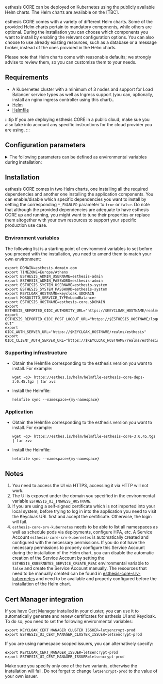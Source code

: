 esthesis CORE can be deployed on Kubernetes using the publicly available Helm charts. The Helm
charts are available on the [TBC].

esthesis CORE comes with a variety of different Helm charts. Some of the provided Helm charts
pertain to mandatory components, while others are optional. During the installation you can choose which
components you want to install by enabling the relevant configuration options. You can also choose
to use already existing resources, such as a database or a message broker, instead of the
ones provided in the Helm charts.

Please note that Helm charts come with reasonable defaults; we strongly advise to
review them, so you can customize them to your needs.

## Requirements
- A Kubernetes cluster with a minimum of 3 nodes and support for Load Balancer service types as well
  as Ingress support (you can, optionally, install an nginx ingress controller using this chart)..
- [Helm](https://helm.sh)
- [Helmfile](https://github.com/helmfile/helmfile)

:::tip
If you are deploying esthesis CORE in a public cloud, make sue you also take into account any
specific instructions for the cloud provider you are using.
:::

## Configuration parameters
<details><summary>The following parameters can be defined as environmental variables during installation:</summary>

### General
🔹 `TIMEZONE`<br/>
The containers timezone to set (note, some containers do not respect this setting).<br/>
Default: `Europe/Athens`

🔹 `ESTHESIS_LOG_LEVEL`<br/>
The log level to be used for the esthesis components (i.e. does not affect third-party components installed by the Helm chart).<br/>
Default: `WARN`

🔹 `IMAGE_PULL_SECRET`<br/>
The secret to use when pulling container images.<br/>
Default: ``

🔹 `INGRESS_CLASS_NAME`<br/>
The name of the ingress class to use.<br/>
Default: ``

### Accounts
🔹 `ESTHESIS_ADMIN_USERNAME`<br/>
The username of the esthesis administrator user. Use this account to connect to esthesis UI after installation is done.<br/>
Default: `esthesis-admin`

🔹 `ESTHESIS_ADMIN_PASSWORD`<br/>
The password of the esthesis administrator user.<br/>
Default: `esthesis-admin`

🔹 `ESTHESIS_SYSTEM_USERNAME`<br/>
The username of the esthesis system user. This is the user being used for esthesis inter-component
communication, as well as the default username for all other third-party products installed by the
Helm charts.<br/>
Default: `esthesis-system`

🔹 `ESTHESIS_SYSTEM_PASSWORD`<br/>
The password of the esthesis system user.<br/>
Default: `esthesis-system`

🔹 `ESTHESIS_SYSTEM_PASSWORD`<br/>
The password of the esthesis system user.<br/>
Default: `esthesis-system`

🔹 `ESTHESIS_KUBERNETES_SERVICE_CREATE_RBAC`<br/>
The Kubernetes microservice needs to be able to access the Kubernetes API to create resources. The
deployment can automatically create all necessary roles and bindings for it, however if you do not
have such permissions in your cluster you can disable it and create them manually.<br/>
Default: `true`

### Keycloak
🔹 `KEYCLOAK_ENABLED`<br/>
Whether Keycloak should be installed by this chart or not.<br/>
Default: `true`

🔹 `KEYCLOAK_HOSTNAME`<br/>
The hostname for Keycloak<br/>
Default: ``

🔹 `KEYCLOAK_CERT_MANAGER_CLUSTER_ISSUER`<br/>
The name of a Cert Manager cluster issuer to be used. This option is mutually exclusive with `KEYCLOAK_CERT_MANAGER_ISSUER`<br/>
Default: ``

🔹 `KEYCLOAK_CERT_MANAGER_ISSUER`<br/>
The name of a (namespace scoped) Cert Manager issuer to be used. This option is mutually exclusive
with `KEYCLOAK_CERT_MANAGER_CLUSTER_ISSUER`<br/>
Default: ``

### MongoDB
🔹 `MONGODB_ENABLED`<br/>
Whether MongoDB should be installed by this chart or not.<br/>
Default: `true`

🔹 `MONGODB_URL_CLUSTER`<br/>
The internal URL cluster components should use to connect to MongoDB.<br/>
Default: `mongodb://mongodb:27017`

🔹 `MONGODB_DATABASE`<br/>
The database name to use.<br/>
Default: `esthesiscore`

🔹 `MONGODB_USERNAME`<br/>
The username to authenticate with.<br/>
Default: As specified in `ESTHESIS_SYSTEM_USERNAME`

🔹 `MONGODB_PASSWORD`<br/>
The password to authenticate with.<br/>
Default: As specified in `ESTHESIS_SYSTEM_PASSWORD`

### OpenID Connect
🔹 `OIDC_AUTH_SERVER_URL`<br/>
The URL of the OpenID Connect authority to use. This URL should be accessible for intra-service
communication, so it does not need to be accessible for end-users.<br/>
Default: `http://keycloak.{{ .Namespace }}.svc.cluster.local/realms/esthesis`

🔹 `OIDC_CLIENT_AUTH_SERVER_URL`<br/>
The URL of the OpenID Connect authority to use when a service needs to authenticate autonomously
(this is needed for services of type 'system', which do not act on behalf of a user). This URL
should be accessible for intra-service communication, so it does not need to be accessible for
end-users.<br/>
Default: `http://keycloak.{{ .Namespace }}.svc.cluster.local/realms/esthesis`

🔹 `OIDC_TLS_VERIFICATION`<br/>
Whether TLS should be verified when contacting OpenID Connect authority.<br/>
Default: `required`

🔹 `ESTHESIS_REPORTED_OIDC_AUTHORITY_URL`<br/>
The URL of the OpenID Connect authority end-users use to authenticate.<br/>
Default: `http://keycloak.{{ .Namespace }}.svc.cluster.local/realms/esthesis`

🔹 `ESTHESIS_REPORTED_OIDC_POST_LOGOUT_URL`<br/>
The URL the user is forwarded to when logging out..<br/>
Default: `http://esthesis-core.{{ .Namespace }}.svc.cluster.local/logout`

### Ingress nginx
🔹 `INGRESS_NGINX_ENABLED`<br/>
Whether Ingress nginx should be installed by this chart or not.<br/>
Default: `false`

🔹 `INGRESS_NGINX_SSL_CERT_ARN`<br/>
The arn of the certificate.<br/>
Default: ``

### esthesis UI
🔹 `ESTHESIS_HOSTNAME`<br/>
The hostname of the ingress rule that will be created for esthesis UI.<br/>
Default: ``

🔹 `ESTHESIS_UI_LOGOUT_URL`<br/>
The URL to redirect to after logging out from esthesis UI.<br/>
Default: `/logout`

🔹 `ESTHESIS_UI_CERT_MANAGER_CLUSTER_ISSUER`<br/>
The name of a Cert Manager cluster issuer to be used. This option is mutually exclusive with `ESTHESIS_UI_CERT_MANAGER_ISSUER`<br/>
Default: ``

🔹 `ESTHESIS_UI_CERT_MANAGER_ISSUER`<br/>
The name of a (namespace scoped) Cert Manager issuer to be used. This option is mutually exclusive
with `ESTHESIS_UI_CERT_MANAGER_CLUSTER_ISSUER`<br/>
Default: ``

### Redis
🔹 `REDIS_ENABLED`<br/>
Whether Redis should be installed by this chart or not.<br/>
Default: `true`

🔹 `REDIS_HOSTS`<br/>
The list of Redis hosts to use. This URL should be accessible from components running inside the
Kubernetes cluster.<br/>
Default: `redis-master:6379/0`

### Mosquitto
🔹 `MOSQUITTO_ENABLED`<br/>
Whether Mosquitto should be installed by this chart or not.<br/>
Default: `true`

🔹 `MOSQUITTO_MUTUAL_TLS`<br/>
Whether Mosquitto sohuld be configured for mutual TLS.<br/>
Default: `false`

🔹 `MOSQUITTO_SUPERUSER`<br/>
The name of the supe-user account. This account will be able to freely publish and subscribe to/from
any topic. When enabling TLS, this should be equal to the CN of the certificate.<br/>
Default: `esthesis`

🔹 `MOSQUITTO_CA_CERT`<br/>
The certificate of the CA, encoded in Base64.<br/>
Default: ``

🔹 `MOSQUITTO_SERVER_CERT`<br/>
The certificate of the mosquitto server, encoded in Base64.<br/>
Default: ``

🔹 `MOSQUITTO_SERVER_KEY`<br/>
The private key of the mosquitto server, encoded in Base64.<br/>
Default: ``

🔹 `MOSQUITTO_SERVICE_TYPE`<br/>
The type of the service to expose Mosquitto by.<br/>
Default: `ClusterIP`

### InfluxDB
🔹 `INFLUXDB_ENABLED`<br/>
Whether InfluxDB should be installed by this chart or not.<br/>
Default: `true`

🔹 `INFLUXDB_SIZE`<br/>
InfluxDB storage size.<br/>
Default: `32Gi`

### Kafka
🔹 `KAFKA_ENABLED`<br/>
Whether Kafka should be installed by this chart or not.<br/>
Default: `true`

🔹 `KAFKA_BOOTSTRAP_SERVERS`<br/>
The list of Kafka bootstrap servers to use. This URL should be accessible from components running
inside the Kubernetes cluster.<br/>
Default: `kafka:9092`

### Camunda
🔹 `CAMUNDA_ENABLED`<br/>
Whether Camunda should be installed by this chart or not.<br/>
Default: `true`

🔹 `CAMUNDA_GATEWAY_URL_CLUSTER`<br/>
The URL of the Camunda gateway to use for internal connections. This URL should be accessible from
components running inside the Kubernetes cluster.<br/>
Default: `camunda-zeebe-gateway:26500`

</details>

## Installation
esthesis CORE comes in two Helm charts, one installing all the required dependencies and another one
installing the application components. You can enable/disable which specific dependencies you want
to install by setting the corresponding `*_ENABLED` parameter to `true` or `false`. Do note that
although the provided dependencies are adequate to have esthesis CORE up and running, you might want to
tune their properties or replace them altogether with your own resources to support your specific
production use case.

### Environment variables
The following list is a starting point of environment variables to set before you proceed with the
installation, you need to amend them to match your own environment:
```
export DOMAIN=esthesis.domain.com
export TIMEZONE=Europe/Athens
export ESTHESIS_ADMIN_USERNAME=esthesis-admin
export ESTHESIS_ADMIN_PASSWORD=esthesis-admin
export ESTHESIS_SYSTEM_USERNAME=esthesis-system
export ESTHESIS_SYSTEM_PASSWORD=esthesis-system
export KEYCLOAK_HOSTNAME=keycloak.$DOMAIN
export MOSQUITTO_SERVICE_TYPE=LoadBalancer
export ESTHESIS_HOSTNAME=esthesis-core.$DOMAIN
export ESTHESIS_REPORTED_OIDC_AUTHORITY_URL="https://$KEYCLOAK_HOSTNAME/realms/esthesis"
export ESTHESIS_REPORTED_OIDC_POST_LOGOUT_URL="https://$ESTHESIS_HOSTNAME/logged-out"
export OIDC_AUTH_SERVER_URL="https://$KEYCLOAK_HOSTNAME/realms/esthesis"
export OIDC_CLIENT_AUTH_SERVER_URL="https://$KEYCLOAK_HOSTNAME/realms/esthesis"
```

### Supporting infrastructure
- Obtain the Helmfile corresponding to the esthesis version you want to install. For example:
  ```shell
  wget -qO- https://esthes.is/helm/helmfile-esthesis-core-deps-3.0.45.tgz | tar xvz
  ```
- Install the Helmfile:
  ```shell
  helmfile sync --namespace={my-namespace}
  ```

### Application
- Obtain the Helmfile corresponding to the esthesis version you want to install. For example:
  ```shell
  wget -qO- https://esthes.is/helm/helmfile-esthesis-core-3.0.45.tgz | tar xvz
  ```
- Install the Helmfile:
  ```shell
  helmfile sync --namespace={my-namespace}
  ```

## Notes
1. You need to access the UI via HTTPS, accessing it via HTTP will not work.
2. The UI is exposed under the domain you specified in the environmental variable `ESTHESIS_UI_INGRESS_HOSTNAME`.
3. If you are using a self-signed certificate which is not imported into your local system, before
   trying to log in into the application you need to visit the Keycloak URL first and accept the
   certificate. Otherwise, the login will fail.
4. `esthesis-core-srv-kubernetes` needs to be able to list all namespaces as well as schedule pods
   via deployments, configure HPA, etc. A Service Account `esthesis-core-srv-kubernetes` is automatically
   created and configured with the necessary permissions. If you do not have the necessary permissions
	 to properly configure this Service Account during the installation of the Helm chart, you can
	 disable the automatic creation of the Service Account by setting the
	 `ESTHESIS_KUBERNETES_SERVICE_CREATE_RBAC` environmental variable to `false` and create the
	 Service Account manually. The resources that need to be manually created can be found in
	 [esthesis-core-srv-kubernetes](https://github.com/esthesis-iot/esthesis-helm/tree/main/esthesis-core/templates/srv-kubernetes/rbac) and need to be available and properly configured before the
	 installation of the Helm chart.

## Cert Manager integration
If you have [Cert Manager](https://cert-manager.io) installed in your cluster, you can use it to
automatically generate and renew certificates for esthesis UI and Keycloak. To do so, you need to
set the following environmental variables:

```
export KEYCLOAK_CERT_MANAGER_CLUSTER_ISSUER=letsencrypt-prod
export ESTHESIS_UI_CERT_MANAGER_CLUSTER_ISSUER=letsencrypt-prod
```

If you are using namespace scoped issuers, you can alternatively specify:

```
export KEYCLOAK_CERT_MANAGER_ISSUER=letsencrypt-prod
export ESTHESIS_UI_CERT_MANAGER_ISSUER=letsencrypt-prod
```

Make sure you specify only one of the two variants, otherwise the installation will fail. Do not
forget to change `letsencrypt-prod` to the value of your own issuer.
